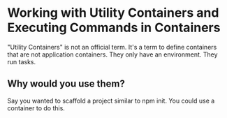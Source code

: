 # Working with Utility Containers and Executing Commands in Containers

"Utility Containers" is not an official term. It's a term to define containers that are not
application containers. They only have an environment. They run tasks.

## Why would you use them?

Say you wanted to scaffold a project similar to npm init. You could use a container to do this.
